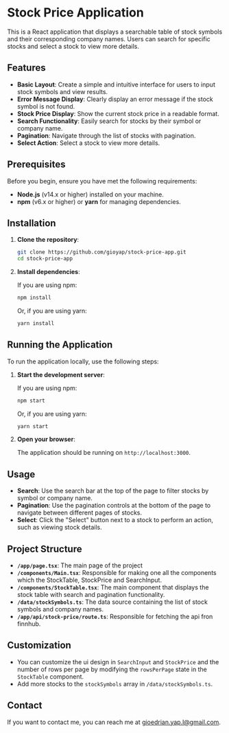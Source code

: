 # Stock Price Application

This is a React application that displays a searchable table of stock symbols and their corresponding company names. Users can search for specific stocks and select a stock to view more details.

## Features

- **Basic Layout**: Create a simple and intuitive interface for users to input stock symbols and view results.
- **Error Message Display**: Clearly display an error message if the stock symbol is not found.
- **Stock Price Display**: Show the current stock price in a readable format.
- **Search Functionality**: Easily search for stocks by their symbol or company name.
- **Pagination**: Navigate through the list of stocks with pagination.
- **Select Action**: Select a stock to view more details.

## Prerequisites

Before you begin, ensure you have met the following requirements:

- **Node.js** (v14.x or higher) installed on your machine.
- **npm** (v6.x or higher) or **yarn** for managing dependencies.

## Installation

1. **Clone the repository**:

   ```bash
   git clone https://github.com/gioyap/stock-price-app.git
   cd stock-price-app
   ```

2. **Install dependencies**:

   If you are using npm:

   ```bash
   npm install
   ```

   Or, if you are using yarn:

   ```bash
   yarn install
   ```

## Running the Application

To run the application locally, use the following steps:

1. **Start the development server**:

   If you are using npm:

   ```bash
   npm start
   ```

   Or, if you are using yarn:

   ```bash
   yarn start
   ```

2. **Open your browser**:

   The application should be running on `http://localhost:3000`.

## Usage

- **Search**: Use the search bar at the top of the page to filter stocks by symbol or company name.
- **Pagination**: Use the pagination controls at the bottom of the page to navigate between different pages of stocks.
- **Select**: Click the "Select" button next to a stock to perform an action, such as viewing stock details.

## Project Structure

- **`/app/page.tsx`**: The main page of the project
- **`/components/Main.tsx`**: Responsible for making one all the components which the StockTable, StockPrice and SearchInput.
- **`/components/StockTable.tsx`**: The main component that displays the stock table with search and pagination functionality.
- **`/data/stockSymbols.ts`**: The data source containing the list of stock symbols and company names.
- **`/app/api/stock-price/route.ts`**: Responsible for fetching the api fron finnhub.

## Customization

- You can customize the ui design in `SearchInput` and `StockPrice` and the number of rows per page by modifying the `rowsPerPage` state in the `StockTable` component.
- Add more stocks to the `stockSymbols` array in `/data/stockSymbols.ts`.

## Contact

If you want to contact me, you can reach me at [gioedrian.yap.l@gmail.com](mailto:gioedrian.yap.l@gmail.com).
